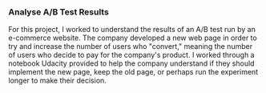 ### Analyse A/B Test Results

For this project, I worked to understand the results of an A/B test run by an e-commerce website. The company developed a new web page in order to try and increase the number of users who "convert," meaning the number of users who decide to pay for the company's product. I worked through a notebook Udacity provided to help the company understand if they should implement the new page, keep the old page, or perhaps run the experiment longer to make their decision.
